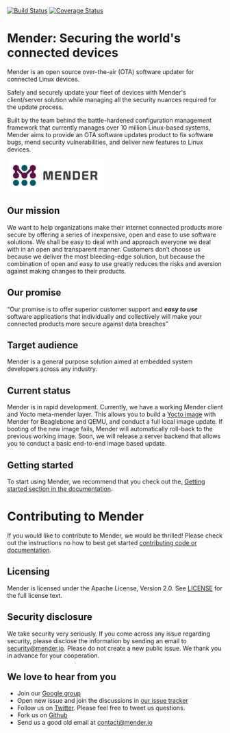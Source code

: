 [![Build Status](https://travis-ci.org/mendersoftware/mender.svg?branch=master)](https://travis-ci.org/mendersoftware/mender)
[![Coverage Status](https://coveralls.io/repos/github/mendersoftware/mender/badge.svg?branch=master)](https://coveralls.io/github/mendersoftware/mender?branch=master)

Mender: Securing the world's connected devices
==============================================

Mender is an open source over-the-air (OTA) software updater for connected Linux
devices.

Safely and securely update your fleet of devices with Mender's client/server
solution while managing all the security nuances required for the update
process.

Built by the team behind the battle-hardened configuration management framework
that currently manages over 10 million Linux-based systems, Mender aims to
provide an OTA software updates product to fix software bugs, mend security
vulnerabilities, and deliver new features to Linux devices.

![Mender logo](mender_logo.png)

## Our mission

We want to help organizations make their internet connected products more secure
by offering a series of inexpensive, open and ease to use software solutions. We
shall be easy to deal with and approach everyone we deal with in an open and
transparent manner. Customers don’t choose us because we deliver the most
bleeding-edge solution, but because the combination of open and easy to use
greatly reduces the risks and aversion against making changes to their products.


## Our promise

“Our promise is to offer superior customer support and ***easy to use***
software applications that individually and collectively will make your
connected products more secure against data breaches”


## Target audience

Mender is a general purpose solution aimed at embedded system developers across
any industry.


## Current status

Mender is in rapid development. Currently, we have a working Mender client and
Yocto meta-mender layer. This allows you to build a [Yocto
image](https://www.yoctoproject.org?target=_blank) with Mender for Beaglebone
and QEMU, and conduct a full local image update. If booting of the new image
fails, Mender will automatically roll-back to the previous working image. Soon,
we will release a server backend that allows you to conduct a basic end-to-end
image based update.


## Getting started

To start using Mender, we recommend that you check out the, [Getting started
section in the documentation](https://docs.mender.io/).


Contributing to Mender
======================

If you would like to contribute to Mender, we would be thrilled! Please check
out the instructions no how to best get started [contributing code or
documentation](https://github.com/mendersoftware/mender/blob/master/CONTRIBUTING.md).

## Licensing

Mender is licensed under the Apache License, Version 2.0. See
[LICENSE](https://github.com/mendersoftware/mender/blob/master/LICENSE) for the
full license text.

## Security disclosure

We take security very seriously. If you come across any issue regarding
security, please disclose the information by sending an email to
[security@mender.io](security@mender.io). Please do not create a new public
issue. We thank you in advance for your cooperation.

## We love to hear from you

* Join our [Google
  group](https://groups.google.com/forum/#!forum/mender?target=_blank)
* Open new issue and join the discussions in [our issue
  tracker](https://tracker.mender.io/projects/MEN?target=_blank)
* Follow us on [Twitter](https://twitter.com/mender_io?target=_blank). Please
  feel free to tweet us questions.
* Fork us on [Github](https:github.com/mendersoftware)
* Send us a good old email at [contact@mender.io](mailto:contact@mender.io)
